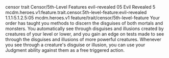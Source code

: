 <ability>
  <metadata>
    <class>censor</class>
    <feature_type>trait</feature_type>
    <file_dpath>Censor/5th-Level Features</file_dpath>
    <item_id>evil-revealed</item_id>
    <item_index>05</item_index>
    <item_name>Evil Revealed</item_name>
    <level>5</level>
    <scc>mcdm.heroes.v1:feature.trait.censor.5th-level-feature:evil-revealed</scc>
    <scdc>1.1.1:5.1.2.5:05</scdc>
    <source>mcdm.heroes.v1</source>
    <type>feature/trait/censor/5th-level-feature</type>
  </metadata>
  <effects>
    <effect type="mundane">Your order has taught you methods to discern the disguises of both mortals and monsters. You automatically see through disguises and illusions created by creatures of your level or lower, and you gain an edge on tests made to see through the disguises and illusions of more powerful creatures. Whenever you see through a creature&apos;s disguise or illusion, you can use your Judgment ability against them as a free triggered action.</effect>
  </effects>
</ability>
